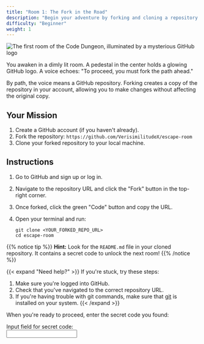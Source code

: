 ```yaml
---
title: "Room 1: The Fork in the Road"
description: "Begin your adventure by forking and cloning a repository."
difficulty: "Beginner"
weight: 1
---
```


<img src="../images/room1_fork.jpg" alt="The first room of the Code Dungeon, illuminated by a mysterious GitHub logo" />

You awaken in a dimly lit room. A pedestal in the center holds a glowing GitHub logo. A voice echoes: "To proceed, you must fork the path ahead."

By path, the voice means a GitHub repository. Forking creates a copy of the repository in your account, allowing you to make changes without affecting the original copy.

## Your Mission

1. Create a GitHub account (if you haven't already).
2. Fork the repository: `https://github.com/VerisimilitudeX/escape-room`
3. Clone your forked repository to your local machine.

## Instructions

1. Go to GitHub and sign up or log in.
2. Navigate to the repository URL and click the "Fork" button in the top-right corner.
3. Once forked, click the green "Code" button and copy the URL.
4. Open your terminal and run:

   ```pwsh
   git clone <YOUR_FORKED_REPO_URL>
   cd escape-room
   ```

{{% notice tip %}}
**Hint:** Look for the `README.md` file in your cloned repository. It contains a secret code to unlock the next room!
{{% /notice %}}

{{< expand "Need help?" >}}
If you're stuck, try these steps:

1. Make sure you're logged into GitHub.
2. Check that you've navigated to the correct repository URL.
3. If you're having trouble with git commands, make sure that [git](https://git-scm.com/downloads) is installed on your system.
{{< /expand >}}

When you're ready to proceed, enter the secret code you found:

<label for="finput">Input field for secret code:</label><br>
<input type="text" id="finput" name="finput"><br>

